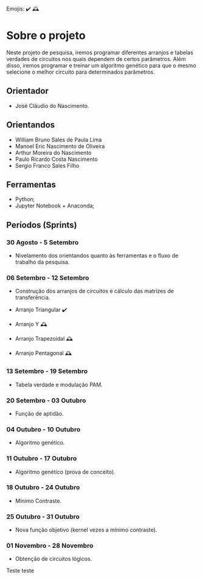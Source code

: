 <!--> 
Emojis:
✔️
🕰️
<!-->
# Sobre o projeto

Neste projeto de pesquisa, iremos programar diferentes arranjos e tabelas 
verdades de circuitos nos quais dependem de certos parâmetros. Além disso,
iremos programar e treinar um algoritmo genético para que o mesmo selecione
o melhor circuito para determinados parâmetros.

## Orientador

- José Cláudio do Nascimento.

## Orientandos

- William Bruno Sales de Paula Lima
- Manoel Eric Nascimento de Oliveira
- Arthur Moreira do Nascimento
- Paulo Ricardo Costa Nascimento
- Sergio Franco Sales Filho

## Ferramentas

- Python;
- Jupyter Notebook + Anaconda;

## Períodos (Sprints)

### 30 Agosto - 5 Setembro

- Nivelamento dos orientandos quanto às ferramentas e o fluxo de trabalho da pesquisa.

### 06 Setembro - 12 Setembro

- Construção dos arranjos de circuitos e cálculo das matrizes de transferência.

- Arranjo Triangular ✔️
- Arranjo Y 🕰️
- Arranjo Trapezoidal 🕰️
- Arranjo Pentagonal 🕰️ 

### 13 Setembro - 19 Setembro

- Tabela verdade e modulação PAM.

### 20 Setembro - 03 Outubro

- Função de aptidão.

### 04 Outubro - 10 Outubro

- Algoritmo genético.

### 11 Outubro - 17 Outubro

- Algoritmo genético (prova de conceito).

### 18 Outubro - 24 Outubro

- Mínimo Contraste.

### 25 Outubro - 31 Outubro

- Nova função objetivo (kernel vezes a mínimo contraste).

### 01 Novembro - 28 Novembro

- Obtenção de circuitos lógicos.


Teste teste